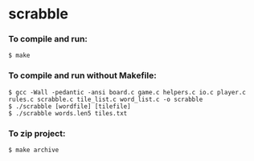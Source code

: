 # scrabble

### To compile and run:
```
$ make
```

### To compile and run without Makefile:

```
$ gcc -Wall -pedantic -ansi board.c game.c helpers.c io.c player.c rules.c scrabble.c tile_list.c word_list.c -o scrabble
$ ./scrabble [wordfile] [tilefile]
$ ./scrabble words.len5 tiles.txt
```

### To zip project:
```
$ make archive
```
